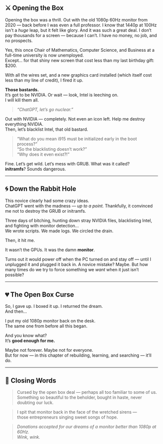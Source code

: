 ## ⚔️ Opening the Box

Opening the box was a thrill. Out with the old 1080p 60Hz monitor from 2020 — back before I was even a full professor. I know that 1440p at 100Hz isn't a *huge* leap, but it felt like glory. And it was such a great deal. I don’t pay thousands for a screen — because I can’t. I have no money, no job, and no prospects.

Yes, this once Chair of Mathematics, Computer Science, and Business at a full-time university is now unemployed.  
Except... for that shiny new screen that cost less than my last birthday gift: $200.

With all the wires set, and a new graphics card installed (which itself cost less than my line of credit), I fired it up.

**Those bastards.**  
It’s got to be NVIDIA. Or wait — look, Intel is leeching on.  
I will kill them all.

> *“ChatGPT, let’s go nuclear.”*

Out with NVIDIA — completely. Not even an icon left. Help me destroy everything NVIDIA.  
Then, let’s blacklist Intel, that old bastard.

> “What do you mean i915 must be initialized early in the boot process?”  
> “So the blacklisting doesn’t work?”  
> “Why does it even exist?!”

Fine. Let’s get wild. Let’s mess with GRUB. What was it called?  
**initramfs**? Sounds dangerous.

---

## 🌀 Down the Rabbit Hole

This novice clearly had some crazy ideas.  
ChatGPT went with the madness — *up to a point.* Thankfully, it convinced me not to destroy the GRUB or initramfs.

Three days of bitching, hunting down stray NVIDIA files, blacklisting Intel, and fighting with monitor detection...  
We wrote scripts. We made logs. We circled the drain.

Then, it hit me.

It wasn’t the GPUs. It was the damn **monitor**.

Turns out it would power off when the PC turned on and stay off — until I unplugged it and plugged it back in. A novice mistake? Maybe. But how many times do we try to force something we *want* when it just isn’t possible?

---

## 💔 The Open Box Curse

So, I gave up. I boxed it up. I returned the dream.  
And then...

I put my old 1080p monitor back on the desk.  
The same one from before all this began.

And you know what?  
It’s **good enough for me.**

Maybe not forever. Maybe not for everyone.  
But for now — in this chapter of rebuilding, learning, and searching — it’ll do.

---

## 💸 Closing Words

> Cursed by the open box deal — perhaps all too familiar to some of us.  
> Something so beautiful to the beholder, bought in haste, never doubting our luck.

> I spit that monitor back in the face of the wretched sirens —  
> those entrepreneurs singing sweet songs of hope.

> *Donations accepted for our dreams of a monitor better than 1080p at 60Hz.*  
> *Wink, wink.*
